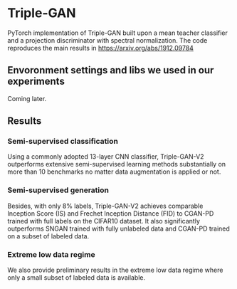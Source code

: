 # Triple-GAN

PyTorch implementation of Triple-GAN built upon a mean teacher classifier and a projection discriminator with spectral normalization. The code reproduces the main results in https://arxiv.org/abs/1912.09784 


## Envoronment settings and libs we used in our experiments

Coming later.

## Results

### Semi-supervised classification

Using a commonly adopted 13-layer CNN classifier, Triple-GAN-V2 outperforms extensive semi-supervised learning methods substantially on more than 10 benchmarks no matter data augmentation is applied or not.

### Semi-supervised generation

Besides, with only 8% labels, Triple-GAN-V2 achieves comparable Inception Score (IS) and Frechet Inception Distance (FID) to CGAN-PD trained with full labels on the CIFAR10 dataset. It also significantly outperforms SNGAN trained with fully unlabeled data and CGAN-PD trained on a subset of labeled data.

### Extreme low data regime

We also provide preliminary results in the extreme low data regime where only a small subset of labeled data is available.

